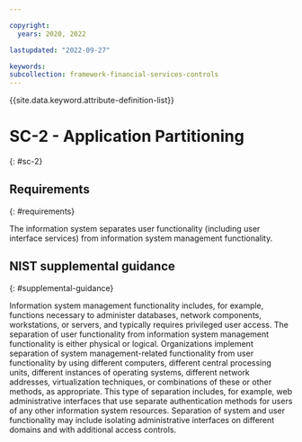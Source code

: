 ```yaml
---

copyright:
  years: 2020, 2022

lastupdated: "2022-09-27"

keywords: 
subcollection: framework-financial-services-controls
---
```


{{site.data.keyword.attribute-definition-list}}

         
# SC-2 - Application Partitioning
{: #sc-2}

## Requirements
{: #requirements}

The information system separates user functionality (including user interface services) from information system management functionality.

## NIST supplemental guidance
{: #supplemental-guidance}

Information system management functionality includes, for example, functions necessary to administer databases, network components, workstations, or servers, and typically requires privileged user access. The separation of user functionality from information system management functionality is either physical or logical. Organizations implement separation of system management-related functionality from user functionality by using different computers, different central processing units, different instances of operating systems, different network addresses, virtualization techniques, or combinations of these or other methods, as appropriate. This type of separation includes, for example, web administrative interfaces that use separate authentication methods for users of any other information system resources. Separation of system and user functionality may include isolating administrative interfaces on different domains and with additional access controls.



